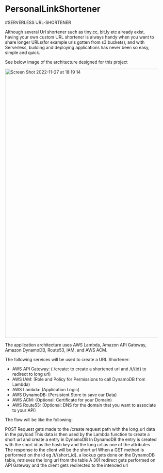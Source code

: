 # PersonalLinkShortener

#SERVERLESS URL-SHORTENER

Although several Url shortener such as tiny.cc, bit.ly etc already exist, having your own custom URL shortener is always handy when you want to share longer URLs(for example urls gotten from s3 buckets), and with Serverless, building and deploying applications has never been so easy, simple and quick.

See below image of the architecture designed for this project

<img width="885" alt="Screen Shot 2022-11-27 at 18 19 14" src="https://user-images.githubusercontent.com/100156088/204341459-ce12fd4c-7832-40b9-a159-30c14e88567b.png">

The application architecture uses AWS Lambda, Amazon API Gateway, Amazon DynamoDB, Route53, IAM,  and AWS ACM.


The following services will be used to create a URL Shortener:

* AWS API Gateway: ( /create: to create a shortened url and /t/{id} to redirect to long url)
* AWS IAM: (Role and Policy for Permissions to call DynamoDB from Lambda)
* AWS Lambda: (Application Logic)
* AWS DynamoDB: (Persistent Store to save our Data)
* AWS ACM: (Optional: Certificate for your Domain)
* AWS Route53: (Optional: DNS for the domain that you want to associate to your API)

The flow will be like the following:

POST Request gets made to the /create request path with the long_url data in the payload
This data is then used by the Lambda function to create a short url and create a entry in DynamoDB
In DynamoDB the entry is created with the short id as the hash key and the long url as one of the attributes
The response to the client will be the short url
When a GET method is performed on the id eg /t/{short_id}, a lookup gets done on the DynamoDB table, retrieves the long url from the table
A 301 redirect gets performed on API Gateway and the client gets redirected to the intended url
